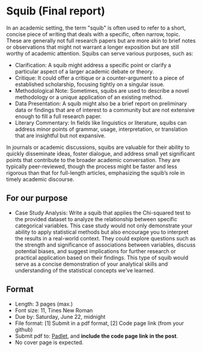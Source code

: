# Squib (Final report)

In an academic setting, the term "squib" is often used to refer to a short, concise piece of writing that deals with a specific, often narrow, topic. These are generally not full research papers but are more akin to brief notes or observations that might not warrant a longer exposition but are still worthy of academic attention. Squibs can serve various purposes, such as:

+ Clarification: A squib might address a specific point or clarify a particular aspect of a larger academic debate or theory.
+ Critique: It could offer a critique or a counter-argument to a piece of established scholarship, focusing tightly on a singular issue.
+ Methodological Note: Sometimes, squibs are used to describe a novel methodology or a unique application of an existing method.
+ Data Presentation: A squib might also be a brief report on preliminary data or findings that are of interest to a community but are not extensive enough to fill a full research paper.
+ Literary Commentary: In fields like linguistics or literature, squibs can address minor points of grammar, usage, interpretation, or translation that are insightful but not expansive.

In journals or academic discussions, squibs are valuable for their ability to quickly disseminate ideas, foster dialogue, and address small yet significant points that contribute to the broader academic conversation. They are typically peer-reviewed, though the process might be faster and less rigorous than that for full-length articles, emphasizing the squib’s role in timely academic discourse.

## For our purpose

+ Case Study Analysis: Write a squib that applies the Chi-squared test to the provided dataset to analyze the relationship between specific categorical variables. This case study would not only demonstrate your ability to apply statistical methods but also encourage you to interpret the results in a real-world context. They could explore questions such as the strength and significance of associations between variables, discuss potential biases, and suggest implications for further research or practical application based on their findings. This type of squib would serve as a concise demonstration of your analytical skills and understanding of the statistical concepts we've learned.

## Format
+ Length: 3 pages (max.)
+ Font size: 11, Tines New Roman
+ Due by: Saturday, June 22, midnight
+ File format: [1] Submit in a pdf format, [2] Code page link (from your github)
+ Submit pdf to: [Padlet](https://padlet.com/mirankim316/S24Corpus), and **include the code page link in the post**.
+ No cover page is expected.
